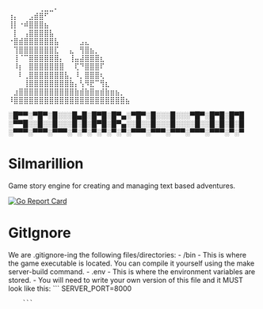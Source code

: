 ⠀⠀⠀⠀⠀⠀⢀⣀⣀⠄⠀⠀⠀⠀⠀⠀⠀⠀⠀⠀⠀⠀⠀⠀⠀
⢰⡄⠀⠀⣠⣾⣿⠋⠀⠀⠀⠀⠀⠀⠀⠀⠀⠀⠀⠀⠀⠀⠀⠀⠀
⢸⡇⠐⠾⣿⣿⣿⣦⠀⠀⠀⠀⠀⠀⠀⠀⠀⠀⠀⠀⠀⠀⠀⠀⠀
⠀⡇⠀⢠⣿⣿⣿⣿⣧⠀⠀⠀⠀⠀⠀⠀⠀⠀⠀⠀⠀⠀⠀⠀⠀
⠐⣿⣾⣿⣿⣿⣿⣿⣿⣧⠀⠀⠀⠀⣠⣄⠀⠀⠀⠀⠀⠀⠀⠀⠀
⠀⢹⣿⣿⣿⣿⣿⣿⣿⣏⠀⠀⣄⠀⢻⣿⣦⡀⠀⠀⠀⠀⠀⠀⠀
⠀⢸⠈⠉⣿⣿⣿⣿⣿⣿⡄⠀⢸⣤⣼⣿⣿⣿⣆⠀⠀⠀⠀⠀⠀
⠀⠸⡆⠀⣿⣿⣿⣿⣿⣿⣿⠀⠀⢏⠙⣿⣿⣿⠏⠀⠀⠀⠀⠀⠀
⠀⠀⠇⢀⣿⣿⣿⣿⣿⣿⣿⣧⡀⠸⡀⣿⣿⣿⢆⠀⠀⠀⠀⠀⠀
⠀⠀⠀⢸⣿⣿⣿⣿⣿⣿⣿⣿⣷⡄⢣⠻⣟⠉⢻⣆⠀⠀⠀⠀⠀
⠀⣰⣿⣿⣿⣿⣿⣿⣿⣿⣿⣿⣿⣷⣾⣷⣿⣶⣾⣷⣶⣦⡀⠀⠀
⠸⣿⣿⣿⣿⣿⣿⣿⣿⣿⣿⣿⣿⣿⣿⣿⣿⣿⣿⣿⣿⣿⣿⣦

░█▀▀░▀█▀░█░░░█▄█░█▀█░█▀▄░▀█▀░█░░░█░░░▀█▀░█▀█░█▀█
░▀▀█░░█░░█░░░█░█░█▀█░█▀▄░░█░░█░░░█░░░░█░░█░█░█░█
░▀▀▀░▀▀▀░▀▀▀░▀░▀░▀░▀░▀░▀░▀▀▀░▀▀▀░▀▀▀░▀▀▀░▀▀▀░▀░▀

# Silmarillion
Game story engine for creating and managing text based adventures.

[![Go Report Card](https://goreportcard.com/badge/github.com/theMagicnacho/silmarillion)](https://goreportcard.com/report/github.com/theMagicnacho/silmarillion)


# GitIgnore
We are .gitignore-ing the following files/directories:
    - /bin
        - This is where the game executable is located. You can compile it yourself using the make server-build command.
    - .env
        - This is where the environment variables are stored.
        - You will need to write your own version of this file and it MUST look like this:
        ```
        SERVER_PORT=8000
        
        ```
